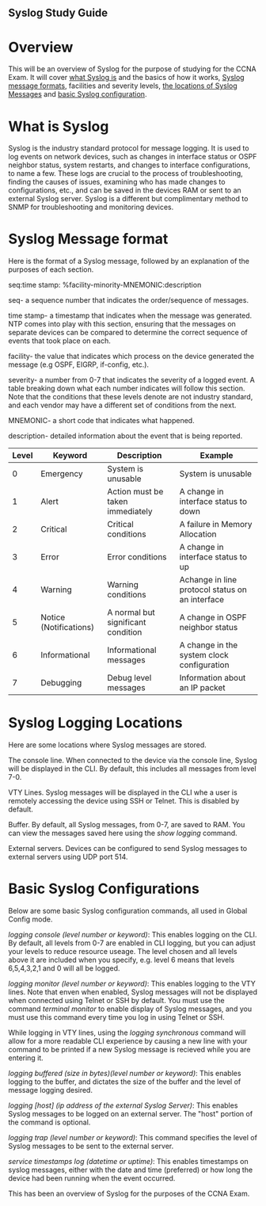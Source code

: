## Syslog Study Guide

# Overview

This will be an overview of Syslog for the purpose of studying for the CCNA Exam. It will cover [what Syslog is](#what-is-syslog) and the basics of how it works, [Syslog message formats](#syslog-message-format), facilities and severity levels, [the locations of Syslog Messages](#syslog-logging-locations) and [basic Syslog configuration](#basic-syslog-configurations).

# What is Syslog

Syslog is the industry standard protocol for message logging. It is used to log events on network devices, such as changes in interface status or OSPF neighbor status, system restarts, and changes to interface configurations, to name a few. These logs are crucial to the process of troubleshooting, finding the causes of issues, examining who has made changes to configurations, etc., and can be saved in the devices RAM or sent to an external Syslog server. Syslog is a different but complimentary method to SNMP for troubleshooting and monitoring devices.

# Syslog Message format

Here is the format of a Syslog message, followed by an explanation of the purposes of each section.

seq:time stamp: %facility-minority-MNEMONIC:description

seq- a sequence number that indicates the order/sequence of messages.

time stamp- a timestamp that indicates when the message was generated. NTP comes into play with this section, ensuring that the messages on separate devices can be compared to determine the correct sequence of events that took place on each.

facility- the value that indicates which process on the device generated the message (e.g OSPF, EIGRP, if-config, etc.).

severity- a number from 0-7 that indicates the severity of a logged event. A table breaking down what each number indicates will follow this section. Note that the conditions that these levels denote are not industry standard, and each vendor may have a different set of conditions from the next.

MNEMONIC- a short code that indicates what happened.

description- detailed information about the event that is being reported.

| Level | Keyword                | Description                        | Example                                         |
|-------|------------------------|------------------------------------|-------------------------------------------------|
| 0     | Emergency              | System is unusable                 | System is unusable                              |
| 1     | Alert                  | Action must be taken immediately   | A change in interface status to down            |
| 2     | Critical               | Critical conditions                | A failure in Memory Allocation                  |
| 3     | Error                  | Error conditions                   | A change in interface status to up              |
| 4     | Warning                | Warning conditions                 | Achange in line protocol status on an interface |
| 5     | Notice (Notifications) | A normal but significant condition | A change in OSPF neighbor status                |
| 6     | Informational          | Informational messages             | A change in the system clock configuration      |
| 7     | Debugging              | Debug level messages               | Information about an IP packet                  |

# Syslog Logging Locations

Here are some locations where Syslog messages are stored.

The console line. When connected to the device via the console line, Syslog will be displayed in the CLI. By default, this includes all messages from level 7-0.

VTY Lines. Syslog messages will be displayed in the CLI whe a user is remotely accessing the device using SSH or Telnet. This is disabled by default.

Buffer. By default, all Syslog messages, from 0-7, are saved to RAM. You can view the messages saved here using the _show logging_ command.

External servers. Devices can be configured to send Syslog messages to external servers using UDP port 514.

# Basic Syslog Configurations

Below are some basic Syslog configuration commands, all used in Global Config mode.

_logging console (level number or keyword)_: This enables logging on the CLI. By default, all levels from 0-7 are enabled in CLI logging, but you can adjust your levels to reduce resource useage. The level chosen and all levels above it are included when you specify, e.g. level 6 means that levels 6,5,4,3,2,1 and 0 will all be logged.

_logging monitor (level number or keyword)_: This enables logging to the VTY lines. Note that enven when enabled, Syslog messages will not be displayed when connected using Telnet or SSH by default. You must use the command _terminal monitor_ to enable display of Syslog messages, and you must use this command every time you log in using Telnet or SSH.

While logging in VTY lines, using the _logging synchronous_ command will allow for a more readable CLI experience by causing a new line with your command to be printed if a new Syslog message is recieved while you are entering it.

_logging buffered (size in bytes)(level number or keyword)_: This enables logging to the buffer, and dictates the size of the buffer and the level of message logging desired.

_logging [host] (ip address of the external Syslog Server)_: This enables Syslog messages to be logged on an external server. The "host" portion of the command is optional.

_logging trap (level number or keyword)_: This command specifies the level of Syslog messages to be sent to the external server.

_service timestamps log (datetime or uptime)_: This enables timestamps on syslog messages, either with the date and time (preferred) or how long the device had been running when the event occurred.

This has been an overview of Syslog for the purposes of the CCNA Exam.
